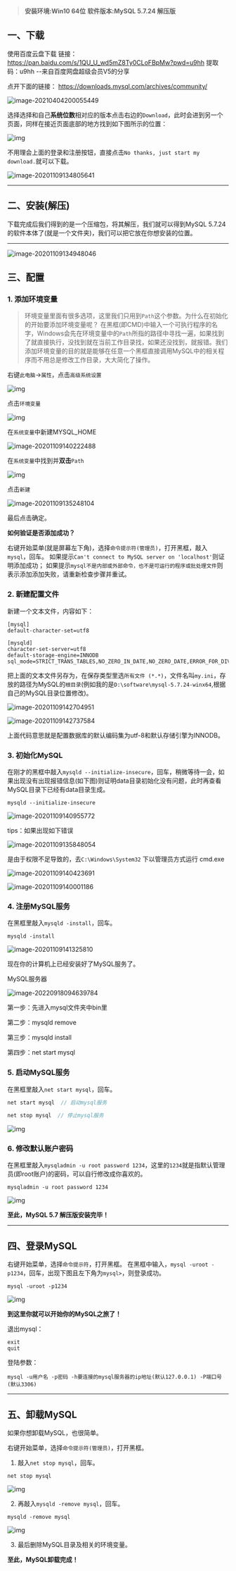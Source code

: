 > **安装环境:Win10 64位**
> **软件版本:MySQL 5.7.24 解压版**

## 一、下载

使用百度云盘下载
链接：https://pan.baidu.com/s/1QU_U_wd5mZ8Ty0CLoFBpMw?pwd=u9hh 
提取码：u9hh 
--来自百度网盘超级会员V5的分享

点开下面的链接：
https://downloads.mysql.com/archives/community/

![image-20210404200055449](imgs/image-20210404200055449.png)

选择选择和自己**系统位数**相对应的版本点击右边的`Download`，此时会进到另一个页面，同样在接近页面底部的地方找到如下图所示的位置：

![img](https://img2018.cnblogs.com/blog/1556823/201812/1556823-20181220194715840-436169502.png)

不用理会上面的登录和注册按钮，直接点击`No thanks, just start my download.`就可以下载。



![image-20201109134805641](.\imgs\image-20201109134805641.png)

------

## 二、安装(解压)

下载完成后我们得到的是一个压缩包，将其解压，我们就可以得到MySQL 5.7.24的软件本体了(就是一个文件夹)，我们可以把它放在你想安装的位置。

------

![image-20201109134948046](.\imgs\image-20201109134948046.png)

## 三、配置

### 1. 添加环境变量

> 环境变量里面有很多选项，这里我们只用到`Path`这个参数。为什么在初始化的开始要添加环境变量呢？
> 在黑框(即CMD)中输入一个可执行程序的名字，Windows会先在环境变量中的`Path`所指的路径中寻找一遍，如果找到了就直接执行，没找到就在当前工作目录找，如果还没找到，就报错。我们添加环境变量的目的就是能够在任意一个黑框直接调用MySQL中的相关程序而不用总是修改工作目录，大大简化了操作。



右键`此电脑`→`属性`，点击`高级系统设置`

![img](.\imgs\1556823-20181220220242472-524708778.png)

点击`环境变量`

![img](.\imgs\1556823-20181220220359609-736422950.png)

在`系统变量`中新建MYSQL_HOME

![image-20201109140222488](.\imgs\image-20201109140222488.png)

在`系统变量`中找到并**双击**`Path`

![img](.\imgs\1556823-20181220220551145-1198958872.png)

点击`新建`

![image-20201109135248104](.\imgs\image-20201109135248104.png)

最后点击确定。

**如何验证是否添加成功？**

右键开始菜单(就是屏幕左下角)，选择`命令提示符(管理员)`，打开黑框，敲入`mysql`，回车。
如果提示`Can't connect to MySQL server on 'localhost'`则证明添加成功；
如果提示`mysql不是内部或外部命令，也不是可运行的程序或批处理文件`则表示添加添加失败，请重新检查步骤并重试。

### 2. 新建配置文件

新建一个文本文件，内容如下：

```properties
[mysql]
default-character-set=utf8

[mysqld]
character-set-server=utf8
default-storage-engine=INNODB
sql_mode=STRICT_TRANS_TABLES,NO_ZERO_IN_DATE,NO_ZERO_DATE,ERROR_FOR_DIVISION_BY_ZERO,NO_AUTO_CREATE_USER,NO_ENGINE_SUBSTITUTION
```

把上面的文本文件另存为，在保存类型里选`所有文件 (*.*)`，文件名叫`my.ini`，存放的路径为MySQL的`根目录`(例如我的是`D:\software\mysql-5.7.24-winx64`,根据自己的MySQL目录位置修改)。

![image-20201109142704951](.\imgs\image-20201109142704951.png)

![image-20201109142737584](.\imgs\image-20201109142737584.png)

上面代码意思就是配置数据库的默认编码集为utf-8和默认存储引擎为INNODB。

### 3. 初始化MySQL

在刚才的黑框中敲入`mysqld --initialize-insecure`，回车，稍微等待一会，如果出现没有出现报错信息(如下图)则证明data目录初始化没有问题，此时再查看MySQL目录下已经有data目录生成。

```
mysqld --initialize-insecure
```

![image-20201109140955772](.\imgs\image-20201109140955772.png)





tips：如果出现如下错误

![image-20201109135848054](.\imgs\image-20201109135848054.png)

是由于权限不足导致的，去`C:\Windows\System32` 下以管理员方式运行 cmd.exe

![image-20201109140423691](.\imgs\image-20201109140423691.png)

![image-20201109140001186](.\imgs\image-20201109140001186.png)

### 4. 注册MySQL服务

在黑框里敲入`mysqld -install`，回车。

```
mysqld -install
```



![image-20201109141325810](.\imgs\image-20201109141325810.png)

现在你的计算机上已经安装好了MySQL服务了。

MySQL服务器

![image-20220918094639784](.\imgs\image-20220918094639784.png)

第一步：先进入mysql文件夹中bin里

第二步：mysqld remove

第三步：mysqld install

第四步：net start mysql



### 5. 启动MySQL服务

在黑框里敲入`net start mysql`，回车。

```java
net start mysql  // 启动mysql服务
    
net stop mysql  // 停止mysql服务
```



![img](.\imgs\1556823-20181221093036851-1317238155.png)

### 6. 修改默认账户密码

在黑框里敲入`mysqladmin -u root password 1234`，这里的`1234`就是指默认管理员(即root账户)的密码，可以自行修改成你喜欢的。

```
mysqladmin -u root password 1234
```



![img](.\imgs\1556823-20181221093251250-819416425.png)

**至此，MySQL 5.7 解压版安装完毕！**

------

## 四、登录MySQL

右键开始菜单，选择`命令提示符`，打开黑框。
在黑框中输入，`mysql -uroot -p1234`，回车，出现下图且左下角为`mysql>`，则登录成功。

```
mysql -uroot -p1234
```



![img](.\imgs\1556823-20181220222422178-61579658.png)

**到这里你就可以开始你的MySQL之旅了！**

退出mysql：

```
exit
quit
```

登陆参数：

```
mysql -u用户名 -p密码 -h要连接的mysql服务器的ip地址(默认127.0.0.1) -P端口号(默认3306)
```





------

## 五、卸载MySQL

如果你想卸载MySQL，也很简单。

右键开始菜单，选择`命令提示符(管理员)`，打开黑框。

1. 敲入`net stop mysql`，回车。

```
net stop mysql
```



![img](.\imgs\1556823-20181220222924783-57600848.png)

2. 再敲入`mysqld -remove mysql`，回车。

```
mysqld -remove mysql
```



![img](.\imgs\1556823-20181220223025128-587235464.png)

3. 最后删除MySQL目录及相关的环境变量。

**至此，MySQL卸载完成！**
